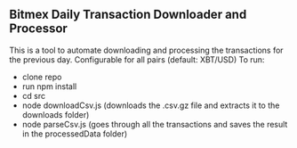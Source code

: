 ## Bitmex Daily Transaction Downloader and Processor

This is a tool to automate downloading and processing the transactions for the previous day.
Configurable for all pairs (default: XBT/USD)
To run:
  - clone repo
  - run npm install
  - cd src
  - node downloadCsv.js (downloads the .csv.gz file and extracts it to the downloads folder)
  - node parseCsv.js (goes through all the transactions and saves the result in the processedData folder)
